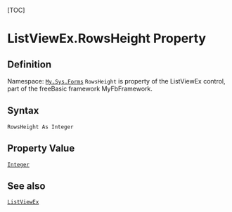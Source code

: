 [TOC]
# ListViewEx.RowsHeight Property

## Definition
Namespace: [`My.Sys.Forms`](My.Sys.Forms.md)
`RowsHeight` is property of the ListViewEx control, part of the freeBasic framework MyFbFramework.
## Syntax
```freeBasic
RowsHeight As Integer
```
## Property Value
[`Integer`]("https://www.freebasic.net/wiki/KeyPgInteger")
## See also
[`ListViewEx`](ListViewEx.md)
